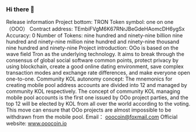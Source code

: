 ### Hi there 👋
Release information
Project bottom:
TRON
Token symbol:
one on one（OOO） 
Contract address:
TEmbiFVgM6K67RNrJBeGdeHAomcDH6ygSx
Accuracy:
0
Number of Tokens:
nine hundred and ninety-nine billion nine hundred and ninety-nine million nine hundred and ninety-nine thousand nine hundred and ninety-nine
Project introduction:
OOo is based on the wave field Tron as the underlying technology. It aims to break through the consensus of global social software common points, protect privacy by using blockchain, create a good online dating environment, save complex transaction modes and exchange rate differences, and make everyone open one-to-one.
Community KOL autonomy concept:
The mnemonics for creating mobile pool address accounts are divided into 12 and managed by community KOL respectively. The concept of community KOL managing mobile pool accounts is the first one issued by OOo project parties, and the top 12 will be elected by KOL from all over the world according to the voting. This move can ensure that OOo projects are almost impossible to be withdrawn from the mobile pool.
Email：
ooocoin@foxmail.com
Official website:
www.ooocoin.io
